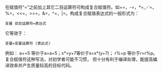 在赋值符“=”之前加上其它二目运算符可构成复合赋值符。如+=，-=，*=,／=，%=，<<=，>>=，&=，^=，|=。构成复合赋值表达式的一般形式为：
```  
变量 双目运算符=表达式
```
它等效于：
```  
变量=变量运算符 (表达式)
```
例如： a+=5 等价于a=a+5；x*=y+7等价于x=x*(y+7)； r%=p 等价于r=r%p。
复合赋值符这种写法，对初学者可能不习惯， 但十分有利于编译处理，能提高编译效率并产生质量较高的目标代码。